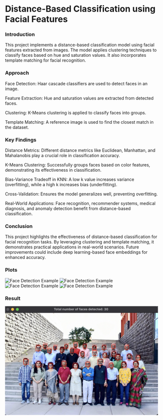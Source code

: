 # Distance-Based Classification using Facial Features

### Introduction

This project implements a distance-based classification model using facial features extracted from images. The model applies clustering techniques to classify faces based on hue and saturation values. It also incorporates template matching for facial recognition.

### Approach

Face Detection: Haar cascade classifiers are used to detect faces in an image.

Feature Extraction: Hue and saturation values are extracted from detected faces.

Clustering: K-Means clustering is applied to classify faces into groups.

Template Matching: A reference image is used to find the closest match in the dataset.

### Key Findings

Distance Metrics: Different distance metrics like Euclidean, Manhattan, and Mahalanobis play a crucial role in classification accuracy.

K-Means Clustering: Successfully groups faces based on color features, demonstrating its effectiveness in classification.

Bias-Variance Tradeoff in KNN: A low k value increases variance (overfitting), while a high k increases bias (underfitting).

Cross-Validation: Ensures the model generalizes well, preventing overfitting.

Real-World Applications: Face recognition, recommender systems, medical diagnosis, and anomaly detection benefit from distance-based classification.

### Conclusion

This project highlights the effectiveness of distance-based classification for facial recognition tasks. By leveraging clustering and template matching, it demonstrates practical applications in real-world scenarios. Future improvements could include deep learning-based face embeddings for enhanced accuracy.

### Plots

![Face Detection Example](Plots/1.png)
![Face Detection Example](Plots/2.png)
![Face Detection Example](Plots/3.png)
![Face Detection Example](Plots/4.png)

### Result

![Face Detection Example](result_classification.png)
